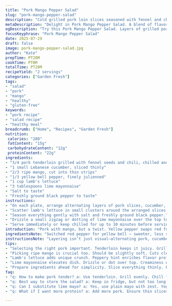 ```yaml
---
title: "Pork Mango Pepper Salad"
slug: "pork-mango-pepper-salad"
description: "Cold grilled pork loin slices seasoned with fennel and chili, layered with thinly sliced Lebanese cucumber, mango cut into slender strips, and julienned yellow bell pepper, served over tender lamb's lettuce. Dressed lightly with a tangy lime-infused mayonnaise, seasoned with salt and pepper. A colorful, crunchy mix of fresh produce with spiced pork, ready in about 20 minutes total, serving two. Nut-free, lactose-free, gluten-free, dairy-free. Citrus mayo adds brightness and a subtle zing to each bite."
metaDescription: "Delight in Pork Mango Pepper Salad. A blend of flavors, textures. A refreshing balance of spiced pork, fresh produce. Perfect for light meals, fast prep."
ogDescription: "Try this Pork Mango Pepper Salad. Layers of grilled pork, mango, cucumber. Tossed with tangy lime mayo. A bright, crunchy dish ready in 20 minutes."
focusKeyphrase: "Pork Mango Pepper Salad"
date: 2025-07-29
draft: false
image: pork-mango-pepper-salad.jpg
author: "Kate"
prepTime: PT20M
cookTime: PT0M
totalTime: PT20M
recipeYield: "2 servings"
categories: ["Garden Fresh"]
tags:
- "salad"
- "pork"
- "mango"
- "healthy"
- "gluten-free"
keywords:
- "pork recipe"
- "salad recipe"
- "healthy meal"
breadcrumb: ["Home", "Recipes", "Garden Fresh"]
nutrition: 
 calories: "280"
 fatContent: "15g"
 carbohydrateContent: "12g"
 proteinContent: "22g"
ingredients:
- "3/4 pork tenderloin grilled with fennel seeds and chili, chilled and thinly sliced"
- "1 small Lebanese cucumber, sliced thinly"
- "2/3 ripe mango, cut into thin strips"
- "1/3 yellow bell pepper, finely julienned"
- "1 cup lamb's lettuce"
- "3 tablespoons lime mayonnaise"
- "Salt to taste"
- "Freshly ground black pepper to taste"
instructions:
- "On each plate, arrange alternating layers of pork slices, cucumber, mango strips, and yellow pepper strips in a neat row or fan shape."
- "Scatter lamb's lettuce in small clusters around the arranged slices."
- "Season everything gently with salt and freshly ground black pepper."
- "Drizzle a small zigzag or dotting of lime mayonnaise over the top to finish."
- "Serve immediately or keep chilled for up to 10 minutes before serving."
introduction: "Pork with mango, but a twist. Yellow pepper swaps red for sweetness, a crunch. Lime mayo sharp, bright. Lamb's lettuce, not mâche — subtly bitter, a textural tweak—keeps freshness in. The pork—fennel seeds, chili lingering warmth, sliced thin, cooled off. Cucumbers add watery coolness, a crisp counterpoint. A salad that plays with layers and contrasts. No fuss, but unexpected. Quick. The whole comes together in 20 minutes tops; simplicity that avoids dullness. Balanced acidity, tender meat, crisp veggies. Color pops on the plate. Notes of sweet, heat, and citrus. Chunky textures but light. Eat chilled or at room temp too. Something that stands out, but not overdone."
ingredientsNote: "Switched red pepper for yellow bell — sweeter, less sharp, more mellow crunch. Slightly more mango too, bumping from half to two-thirds for a fruitier note. Pork portion up by 50% to ensure protein prominence—no skimp, but keep thin slices. Mayonnaise swapped lemon for lime—freshness plus a slight tangy twist. Prep work straightforward: thin slicing critical for balance, especially with the pork and cucumber. Lamb's lettuce chosen over mâche for subtle peppery hint and slightly tougher texture, avoids wilting quickly. Salt and pepper at the end—adjust cautiously to keep bright flavors alive. Easy swaps yield a salad that’s familiar but tweaked with small surprises."
instructionsNote: "Layering isn’t just visual—alternating pork, cucumber, mango, and pepper gives each bite a mix of flavors and textures. Start with pork slices; lay them flat, then interlace thin cucumber slices and mango strips. Julienne the yellow pepper thin for delicate crunch without overpowering. Distribute lamb’s lettuce sporadically to break monotony and provide a gentle bitter contrast. Season last for controlled saltiness. Lime mayo doesn’t coat but dots or thin lines across the top, adding bursts of citrus creaminess. Serve right away for crispness; can be chilled briefly but avoid sogginess. Simple but requires attention to proportion and slice thickness for maximum sensory impact."
tips:
- "Selecting the right pork important. Tenderloin keeps it juicy. Grill with fennel seeds. Chili adds heat. Chill thoroughly before slicing. Thin slices needed. Balance is key here."
- "Picking ripe mango is crucial too. Should be slightly soft. Cuts cleanly into strips. No fibrous texture. Avoid underripe. Cucumber should be Lebanese. Thinly sliced—crisp element."
- "Lamb's lettuce adds unique crunch. Peppery hint enriches flavor profile. Keep it fresh; avoid wilting. Season with salt and pepper at the end. Brightness maintained, taste vibrant."
- "Lime mayonnaise elevates dish. Drizzle or dot over top. Creaminess without overpowering. Can adjust lime to lemon if needed. Experiment with proportions for personal taste."
- "Prepare ingredients ahead for simplicity. Slice everything thinly. Pork, cucumber, mango all need that attention. Quick to assemble but requires knife skills. Serve chilled for the best crunch."
faq:
- "q: How to make pork tender? a: Use tenderloin. Grill evenly. Chill first. Slice thin for tenderness. Season lightly. Maintain moisture balance here too."
- "q: Best way to store the salad? a: Keep in fridge, but not too long. Fresh components will wilt. Up to 10 minutes fine. Can store dressed or undressed; choice matters."
- "q: Can I substitute lime mayo? a: Yes, use plain mayo with zest. Yogurt works too for tangy flavors. Adjust to taste. Just ensure it's creamy still."
- "q: What if I want more protein? a: Add more pork. Ensure thin slices though. Chicken could work in a pinch too. Just keep the spicing similar for flavor."

---
```

